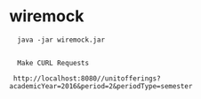 # wiremock
      java -jar wiremock.jar
      
      
      Make CURL Requests 

     http://localhost:8080//unitofferings?academicYear=2016&period=2&periodType=semester
